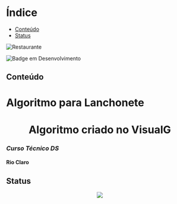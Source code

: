 
# Índice 

* [Conteúdo](#Conteúdo)
* [Status](#Status)



![Restaurante](https://img.freepik.com/vetores-gratis/restaurante-italiano-em-design-plano_23-2147560162.jpg?semt=ais_hybrid)

![Badge em Desenvolvimento](http://img.shields.io/static/v1?label=STATUS&message=EM%20DESENVOLVIMENTO&color=GREEN&style=for-the-badge)

## Conteúdo

# Algoritmo para Lanchonete
## <h1 align="center">Algoritmo criado no VisualG</h1>
### *Curso Técnico DS*
#### **Rio Claro**

## Status
<p align="center">
<img loading="lazy" src="http://img.shields.io/static/v1?label=STATUS&message=EM%20DESENVOLVIMENTO&color=GREEN&style=for-the-badge"/>
</p>




